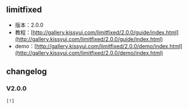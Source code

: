 ## limitfixed

* 版本：2.0.0
* 教程：[http://gallery.kissyui.com/limitfixed/2.0.0/guide/index.html](http://gallery.kissyui.com/limitfixed/2.0.0/guide/index.html)
* demo：[http://gallery.kissyui.com/limitfixed/2.0.0/demo/index.html](http://gallery.kissyui.com/limitfixed/2.0.0/demo/index.html)

## changelog

### V2.0.0

    [!]


